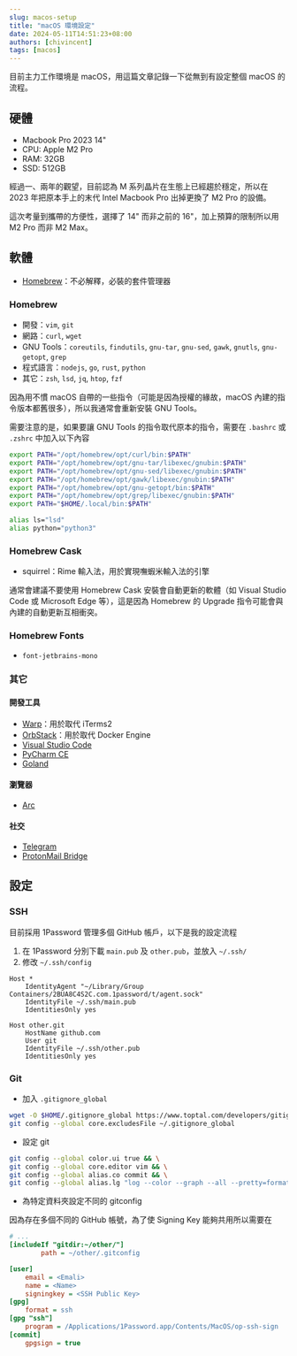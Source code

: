 ```yaml
---
slug: macos-setup
title: "macOS 環境設定"
date: 2024-05-11T14:51:23+08:00
authors: [chivincent]
tags: [macos]
---
```


目前主力工作環境是 macOS，用這篇文章記錄一下從無到有設定整個 macOS 的流程。

<!--truncate-->

## 硬體

- Macbook Pro 2023 14"
- CPU: Apple M2 Pro
- RAM: 32GB
- SSD: 512GB

經過一、兩年的觀望，目前認為 M 系列晶片在生態上已經趨於穩定，所以在 2023 年把原本手上的末代 Intel Macbook Pro 出掉更換了 M2 Pro 的設備。

這次考量到攜帶的方便性，選擇了 14" 而非之前的 16"，加上預算的限制所以用 M2 Pro 而非 M2 Max。

## 軟體

- [Homebrew](https://brew.sh)：不必解釋，必裝的套件管理器

### Homebrew

- 開發：`vim`, `git`
- 網路：`curl`, `wget`
- GNU Tools：`coreutils`, `findutils`, `gnu-tar`, `gnu-sed`, `gawk`, `gnutls`, `gnu-getopt`, `grep`
- 程式語言：`nodejs`, `go`, `rust`, `python`
- 其它：`zsh`, `lsd`, `jq`, `htop`, `fzf`

因為用不慣 macOS 自帶的一些指令（可能是因為授權的緣故，macOS 內建的指令版本都舊很多），所以我通常會重新安裝 GNU Tools。

需要注意的是，如果要讓 GNU Tools 的指令取代原本的指令，需要在 `.bashrc` 或 `.zshrc` 中加入以下內容

```bash
export PATH="/opt/homebrew/opt/curl/bin:$PATH"
export PATH="/opt/homebrew/opt/gnu-tar/libexec/gnubin:$PATH"
export PATH="/opt/homebrew/opt/gnu-sed/libexec/gnubin:$PATH"
export PATH="/opt/homebrew/opt/gawk/libexec/gnubin:$PATH"
export PATH="/opt/homebrew/opt/gnu-getopt/bin:$PATH"
export PATH="/opt/homebrew/opt/grep/libexec/gnubin:$PATH"
export PATH="$HOME/.local/bin:$PATH"

alias ls="lsd"
alias python="python3"
```

### Homebrew Cask

- squirrel：Rime 輸入法，用於實現嘸蝦米輸入法的引擎

通常會建議不要使用 Homebrew Cask 安裝會自動更新的軟體（如 Visual Studio Code 或 Microsoft Edge 等），這是因為 Homebrew 的 Upgrade 指令可能會與內建的自動更新互相衝突。

### Homebrew Fonts

- `font-jetbrains-mono`

### 其它

#### 開發工具

- [Warp](https://warp.dev/)：用於取代 iTerms2
- [OrbStack](https://orbstack.dev/)：用於取代 Docker Engine
- [Visual Studio Code](https://code.visualstudio.com)
- [PyCharm CE](https://www.jetbrains.com/pycharm/download/?section=mac)
- [Goland](https://www.jetbrains.com/go/download/?section=mac)

#### 瀏覽器

- [Arc](https://arc.net)

#### 社交

- [Telegram](https://telegram.org)
- [ProtonMail Bridge](https://protonmail.com/bridge)

## 設定

### SSH

目前採用 1Password 管理多個 GitHub 帳戶，以下是我的設定流程

1. 在 1Password 分別下載 `main.pub` 及 `other.pub`，並放入 `~/.ssh/`
2. 修改 `~/.ssh/config`

```
Host *
	IdentityAgent "~/Library/Group Containers/2BUA8C4S2C.com.1password/t/agent.sock"
	IdentityFile ~/.ssh/main.pub
	IdentitiesOnly yes

Host other.git
	HostName github.com
	User git
	IdentityFile ~/.ssh/other.pub
	IdentitiesOnly yes
```


### Git

- 加入 `.gitignore_global`

```bash
wget -O $HOME/.gitignore_global https://www.toptal.com/developers/gitignore/api/macos && \
git config --global core.excludesFile ~/.gitignore_global 
```

- 設定 git

```bash
git config --global color.ui true && \
git config --global core.editor vim && \
git config --global alias.co commit && \
git config --global alias.lg "log --color --graph --all --pretty=format:'%Cred%h%Creset -%C(yellow)%d%Creset %s %Cgreen(%cr) %C(bold blue)<%an>%Creset' --abbrev-commit --"
```

- 為特定資料夾設定不同的 gitconfig

因為存在多個不同的 GitHub 帳號，為了使 Signing Key 能夠共用所以需要在

```ini title="~/.gitconfig"
# ...
[includeIf "gitdir:~/other/"]
        path = ~/other/.gitconfig
```

```ini title="~/other/.gitconfig"
[user]
	email = <Emali>
	name = <Name>
	signingkey = <SSH Public Key>
[gpg]
	format = ssh
[gpg "ssh"]
	program = /Applications/1Password.app/Contents/MacOS/op-ssh-sign
[commit]
	gpgsign = true
```